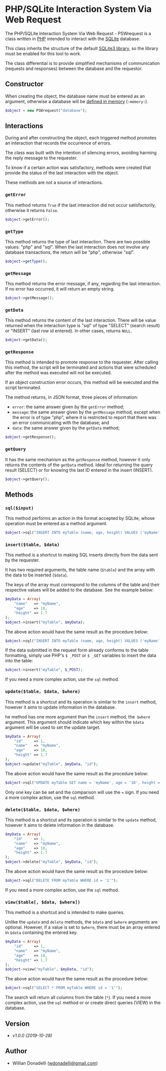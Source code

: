 # PHP/SQLite Interaction System Via Web Request

The PHP/SQLite Interaction System Via Web Request - PSWrequest is a class written in [PHP](https://www.php.net/) intended to interact with the [SQLite](https://www.sqlite.org/) database.

This class inherits the structure of the default [SQLite3 library](https://www.php.net/manual/pt_BR/book.sqlite3.php), so the library must be enabled for this tool to work.

The class differential is to provide simplified mechanisms of communication (requests and responses) between the database and the requestor.

## Constructor

When creating the object, the database name must be entered as an argument, otherwise a database will be [defined in memory](https://www.sqlite.org/inmemorydb.html) (`:memory:`).

```php
$object = new PSWrequest("database");
```

## Interactions

During and after constructing the object, each triggered method promotes an interaction that records the occurrence of errors.

The class was built with the intention of silencing errors, avoiding harming the reply message to the requester.

To know if a certain action was satisfactory, methods were created that provide the status of the last interaction with the object.

These methods are not a source of interactions.

### `getError`

This method returns `True` if the last interaction did not occur satisfactorily, otherwise it returns `False`.

```php
$object->getError();
```

### `getType`

This method returns the type of last interaction. There are two possible values: "php" and "sql". When the last interaction does not involve any database transactions, the return will be "php", otherwise "sql".

```php
$object->getType();
```
### `getMessage`

This method returns the error message, if any, regarding the last interaction. If no error has occurred, it will return an empty string.

```php
$object->getMessage();
```

### `getData`

This method returns the content of the last interaction. There will be value returned when the interaction type is "sql" of type "SELECT" (search result) or "INSERT" (last row id entered). In other cases, returns `NULL`.

```php
$object->getData();
```
### `getResponse`

This method is intended to promote response to the requester. After calling this method, the script will be terminated and actions that were scheduled after the method was executed will not be executed.

If an object construction error occurs, this method will be executed and the script terminated.

 The method returns, in JSON format, three pieces of information:
 
- `error`: the same answer given by the `getError` method;
- `message`: the same answer given by the `getMessage` method, except when the error is of type "php", where it is restricted to report that there was an error communicating with the database; and
- `data`: the same answer given by the `getData` method;

```php
$object->getResponse();
```

### `getQuery`

It has the same mechanism as the `getResponse` method, however it only returns the contents of the `getData` method. Ideal for returning the query result (SELECT) or for knowing the last ID entered in the insert (INSERT).

```php
$object->getQuery();
```

## Methods

### `sql($input)`

This method performs an action in the format accepted by SQLite, whose operation must be entered as a method argument.

```php
$object->sql("INSERT INTO myTable (name, age, height) VALUES ('myName', '18', '1.70')");
```

### `insert($table, $data)`

This method is a shortcut to making SQL inserts directly from the data sent by the requester.

It has two required arguments, the table name (`$table`) and the array with the data to be inserted (`$data`).

The keys of the array must correspond to the columns of the table and their respective values ​​will be added to the database. See the example below:

```php
$myData = Array(
	"name"   => "myName",
	"age"    => 18,
	"height" => 1.7
);
$object->insert("myTable", $myData);
```

The above action would have the same result as the procedure below:

```php
$object->sql("INSERT INTO myTable (name, age, height) VALUES ('myName', '18', '1.70')");
```

If the data submitted in the request form already conforms to the table formatting, simply use PHP's `$ _POST` or `$ _GET` variables to insert the data into the table:

```php
$object->insert("myTable", $_POST);
```

If you need a more complex action, use the `sql` method.

### `update($table, $data, $where)`

This method is a shortcut and its operation is similar to the `insert` method, however it aims to update information in the database.

he method has one more argument than the `insert` method, the` $where` argument. This argument should indicate which key within the `$data` argument will be used to set the update target.

```php
$myData = Array(
	"id"     => 1,
	"name"   => "myName",
	"age"    => 18,
	"height" => 1.7
);
$object->update("myTable", $myData, "id");
```

The above action would have the same result as the procedure below:

```php
$object->sql("UPDATE myTable SET name = 'myName', age = '18', height = '1.70' WHERE id = '1'");
```

Only one key can be set and the comparison will use the `=` sign. If you need a more complex action, use the `sql` method.

### `delete($table, $data, $where)`

This method is a shortcut and its operation is similar to the `update` method, however it aims to delete information in the database.

```php
$myData = Array(
	"id"     => 1,
	"name"   => "myName",
	"age"    => 18,
	"height" => 1.7
);
$object->delete("myTable", $myData, "id");
```

The above action would have the same result as the procedure below:

```php
$object->sql("DELETE FROM myTable WHERE id = '1'");
```

If you need a more complex action, use the `sql` method.

### `view($table[, $data, $where])`

This method is a shortcut and is intended to make queries.

Unlike the `update` and `delete` methods, the `$data` and `$where` arguments are optional. However, if a value is set to `$where`, there must be an array entered in `$data` containing the entered key.

```php
$myData = Array(
	"id"     => 1,
	"name"   => "myName",
	"age"    => 18,
	"height" => 1.7
);
$object->view("myTable", $myData, "id");
```

The above action would have the same result as the procedure below:

```php
$object->sql("SELECT * FROM myTable WHERE id = '1'");
```

The search will return all columns from the table (`*`). If you need a more complex action, use the `sql` method or or create direct queries (VIEW) in the database.

## Version

- _v1.0.0 (2019-10-28)_

## Author

- Willian Donadelli ([wdonadelli@gmail.com](wdonadelli@gmail.com))
